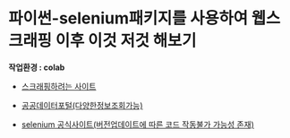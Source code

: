 # 파이썬-selenium패키지를 사용하여 웹스크래핑 이후 이것 저것 해보기
**작업환경 : colab**


* [스크래핑하려는 사이트](https://www.airportal.go.kr/knowledge/statsnew/air/airport.jsp#)
  
* [공공데이터포털(다양한정보조회가능)](https://www.data.go.kr/index.do)

* [selenium 공식사이트(버전업데이트에 따른 코드 작동불가 가능성 존재)](https://www.selenium.dev/blog/2023/selenium-4-11-0-released/)
